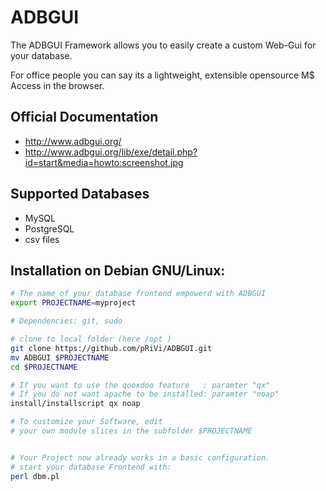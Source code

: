 # ADBGUI

The ADBGUI Framework allows you to easily create a custom Web-Gui for your database. 

For office people you can say its a lightweight, extensible opensource  M$ Access in the browser.


## Official Documentation
* http://www.adbgui.org/    
* http://www.adbgui.org/lib/exe/detail.php?id=start&media=howto:screenshot.jpg

## Supported Databases
* MySQL
* PostgreSQL
* csv files


## Installation on Debian GNU/Linux:

```bash
# The name of your database frontend empowerd with ADBGUI
export PROJECTNAME=myproject

# Dependencies: git, sudo

# clone to local folder (here /opt )
git clone https://github.com/pRiVi/ADBGUI.git
mv ADBGUI $PROJECTNAME
cd $PROJECTNAME

# If you want to use the qooxdoo feature   : paramter "qx"
# If you do not want apache to be installed: paramter "noap"
install/installscript qx noap

# To customize your Software, edit
# your own module slices in the subfolder $PROJECTNAME


# Your Project now already works in a basic configuration.
# start your database Frontend with:
perl dbm.pl
```
